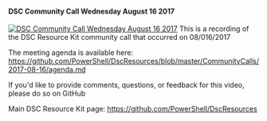 ﻿#### DSC Community Call Wednesday August 16 2017

[![DSC Community Call Wednesday August 16 2017](https://i2.ytimg.com/vi/eP4yCAmqNt4/hqdefault.jpg "DSC Community Call Wednesday August 16 2017")](https://www.youtube.com/watch?v=eP4yCAmqNt4)
This is a recording of the DSC Resource Kit community call that occurred on 08/016/2017

The meeting agenda is available here: https://github.com/PowerShell/DscResources/blob/master/CommunityCalls/2017-08-16/agenda.md

If you'd like to provide comments, questions, or feedback for this video, please do so on GitHub

Main DSC Resource Kit page: https://github.com/PowerShell/DscResources


